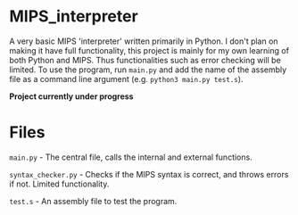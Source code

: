 # MIPS_interpreter
A very basic MIPS 'interpreter' written primarily in Python. I don't plan on making it have full functionality, this project is mainly for my own learning of both Python and MIPS. Thus functionalities such as error checking will be limited. To use the program, run `main.py` and add the name of the assembly file as a command line argument (e.g. `python3 main.py test.s`).

**Project currently under progress**


# Files

`main.py` - The central file, calls the internal and external functions. 

`syntax_checker.py` - Checks if the MIPS syntax is correct, and throws errors if not. Limited functionality. 

`test.s` - An assembly file to test the program.
